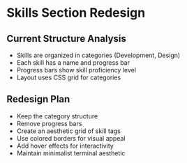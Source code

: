 # Skills Section Redesign

## Current Structure Analysis
- Skills are organized in categories (Development, Design)
- Each skill has a name and progress bar
- Progress bars show skill proficiency level
- Layout uses CSS grid for categories

## Redesign Plan
- Keep the category structure
- Remove progress bars
- Create an aesthetic grid of skill tags
- Use colored borders for visual appeal
- Add hover effects for interactivity
- Maintain minimalist terminal aesthetic
